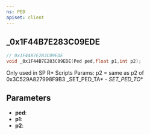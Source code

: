 ```yaml
---
ns: PED
apiset: client
---
```

## _0x1F44B7E283C09EDE

```c
// 0x1F44B7E283C09EDE
void _0x1F44B7E283C09EDE(Ped ped,float p1,int p2);
```

Only used in SP R* Scripts
Params: p2 = same as p2 of 0x3C529A827998F9B3
_SET_PED_TA* - _SET_PED_TO_*

## Parameters
* **ped**:
* **p1**:
* **p2**:



